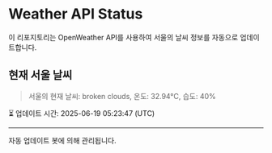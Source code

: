 
# Weather API Status

이 리포지토리는 OpenWeather API를 사용하여 서울의 날씨 정보를 자동으로 업데이트합니다.

## 현재 서울 날씨
> 서울의 현재 날씨: broken clouds, 온도: 32.94°C, 습도: 40%

⏳ 업데이트 시간: 2025-06-19 05:23:47 (UTC)

---
자동 업데이트 봇에 의해 관리됩니다.
